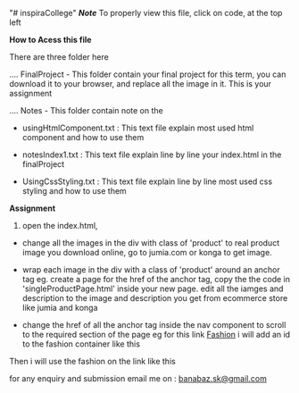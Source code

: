 "# inspiraCollege"
***Note***
To properly view this file, click on code, at the top left

**How to Acess this file**

There are three folder here

.... FinalProject - This folder contain your final project for this term, you can download it to your browser, and replace all the image in it. This is your assignment

.... Notes - This folder contain note on the
- usingHtmlComponent.txt : This text file explain most used html component and how to use them

- notesIndex1.txt : This text file explain line by line your index.html in the finalProject

- UsingCssStyling.txt : This text file explain line by line most used css styling and how to use them

**Assignment**
1. open the index.html, 
- change all the images in the div with class of 'product' to real product image you download online, go to jumia.com or konga to get image.

- wrap each image in the div with a class of 'product' around an anchor tag eg. create a page for the href of the anchor tag, copy the the code in 'singleProductPage.html' inside your new page. edit all the iamges and description to the image and description you get from ecommerce store like jumia and konga <!-- <a href=""><img src="https://via.placeholder.com/150" alt="Product 3"></a> -->

- change the href of all the anchor tag inside the nav component to scroll to the required section of the page eg for this link <a href="#">Fashion</a> i will add an id to the fashion container like this
  <!-- <div class="container" id='fashion'> -->
<!-- <h2 class="section-title">Fashion</h2> -->
Then i will use the fashion on the link like this <!-- <a href="#fashion">Fashion</a> -->

for any enquiry and submission email me on :
banabaz.sk@gmail.com
